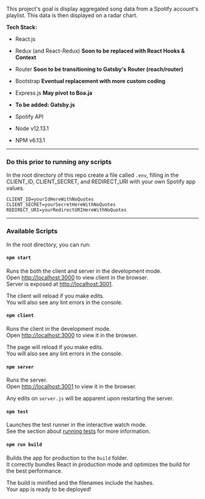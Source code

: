 This project's goal is display aggregated song data from a Spotify account's playlist. This data is then displayed on a radar chart.

**Tech Stack:**
- React.js
- Redux (and React-Redux) **Soon to be replaced with React Hooks & Context**
- Router **Soon to be transitioning to Gatsby's Router (reach/router)**
- Bootstrap **Eventual replacement with more custom coding**
- Express.js **May pivot to Boa.ja**
- __To be added: Gatsby.js__
- Spotify API

- Node v12.13.1
- NPM v6.13.1

---

### Do this prior to running any scripts

In the root directory of this repo create a file called `.env`, filling in the CLIENT_ID, CLIENT_SECRET, and REDIRECT_URI with your own Spotify app values.
```
CLIENT_ID=yourIdHereWithNoQuotes
CLIENT_SECRET=yourSecretHereWithNoQuotes
REDIRECT_URI=yourRedirectURIHereWithNoQuotes
```

---

### Available Scripts

In the root directory, you can run:

#### `npm start`

Runs the both the client and server in the development mode.<br>
Open [http://localhost:3000](http://localhost:3000) to view client in the browser.<br>
Server is exposed at [http://localhost:3001](http://localhost:3001).

The client will reload if you make edits.<br>
You will also see any lint errors in the console.

#### `npm client`

Runs the client in the development mode.<br>
Open [http://localhost:3000](http://localhost:3000) to view it in the browser.

The page will reload if you make edits.<br>
You will also see any lint errors in the console.

#### `npm server`

Runs the server.<br>
Open [http://localhost:3001](http://localhost:3001) to view it in the browser.

Any edits on `server.js` will be apparent upon restarting the server.<br>

#### `npm test`

Launches the test runner in the interactive watch mode.<br>
See the section about [running tests](https://facebook.github.io/create-react-app/docs/running-tests) for more information.

#### `npm run build`

Builds the app for production to the `build` folder.<br>
It correctly bundles React in production mode and optimizes the build for the best performance.

The build is minified and the filenames include the hashes.<br>
Your app is ready to be deployed!